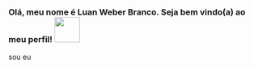 ### Olá, meu nome é Luan Weber Branco. Seja bem vindo(a) ao meu perfil! <img src="https://media2.giphy.com/media/YGIpIZjgxL68w/giphy.gif?cid=ecf05e47krhadu1oxu9geqv4c5vt3ktrzxqm20x7tk3pkz6j&rid=giphy.gif&ct=g" width="50"></h2>

sou eu
